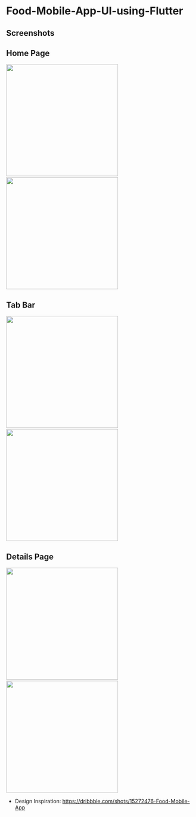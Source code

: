 # Food-Mobile-App-UI-using-Flutter

## Screenshots
## Home Page
<img src="screenshots/1.png" width="300">&nbsp; &nbsp; &nbsp; &nbsp; &nbsp; &nbsp; &nbsp; &nbsp; &nbsp; &nbsp; &nbsp; &nbsp;<img src="screenshots/2.png" width="300">

## Tab Bar
<img src="screenshots/3.png" width="300"> &nbsp; &nbsp; &nbsp; &nbsp; &nbsp; &nbsp; &nbsp; &nbsp; &nbsp; &nbsp; &nbsp; &nbsp;<img src="screenshots/4.png" width="300">

## Details Page
<img src="screenshots/5.png" width="300">&nbsp; &nbsp; &nbsp; &nbsp; &nbsp; &nbsp; &nbsp; &nbsp; &nbsp; &nbsp; &nbsp; &nbsp; <img src="screenshots/6.png" width="300">

* Design Inspiration: https://dribbble.com/shots/15272476-Food-Mobile-App
